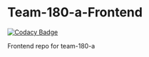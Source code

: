 # Team-180-a-Frontend

[![Codacy Badge](https://api.codacy.com/project/badge/Grade/dce60ca7a76344a9989cbea885395289)](https://app.codacy.com/gh/BuildForSDGCohort2/Team-180-a-Frontend?utm_source=github.com&utm_medium=referral&utm_content=BuildForSDGCohort2/Team-180-a-Frontend&utm_campaign=Badge_Grade_Settings)

Frontend repo for team-180-a
